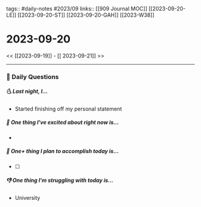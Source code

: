 tags:: #daily-notes #2023/09
links:: [[909 Journal MOC]]  [[2023-09-20-LE]]  [[2023-09-20-ST]] [[2023-09-20-GAH]] [[2023-W38]]

# 2023-09-20

<< [[2023-09-19]] - [[ 2023-09-21]] >>

---
### 📅 Daily Questions
##### 🌜 Last night, I... 
- Started finishing off my personal statement

##### 🙌 One thing I've excited about right now is...
- 

##### 🚀 One+ thing I plan to accomplish today is...
- [ ] 

##### 👎 One thing I'm struggling with today is...
- University
